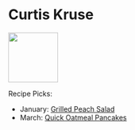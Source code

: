 # Curtis Kruse

<img src="https://www.allrecipes.com/recipe/280373/instant-pot-chicken-paprikash/" height="100" width="100" />

Recipe Picks:

- January: [Grilled Peach Salad](../recipe/jan/grilled-peach-salad.md)
- March: [Quick Oatmeal Pancakes](../recipe/mar/instant-pot-chicken-paprikash.md)
